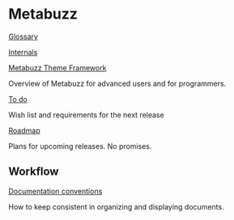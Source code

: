 # Metabuzz

[Glossary](glossary.html)

[Internals](internals.html)

[Metabuzz Theme Framework](theme-framework.html)

Overview of Metabuzz for advanced users and for programmers.

[To do](todo.html)

Wish list and requirements for the next release

[Roadmap](roadmap.html)

Plans for upcoming releases. No promises.

## Workflow

[Documentation conventions](conventions.html)

How to keep consistent in organizing and displaying documents.



